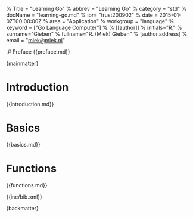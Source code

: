 % Title = "Learning Go"
% abbrev = "Learning Go"
% category = "std"
% docName = "learning-go.md"
% ipr= "trust200902"
% date = 2015-01-07T00:00:00Z
% area = "Application"
% workgroup = "language"
% keyword = ["Go Language Computer"]
%
% [[author]]
% initials="R."
% surname="Gieben"
% fullname="R. (Miek) Gieben"
%   [author.address]
%   email = "miek@miek.nl"

.# Preface
{{preface.md}}

{mainmatter}

# Introduction
{{introduction.md}}

# Basics
{{basics.md}}

# Functions
{{functions.md}}

{{inc/bib.xml}}

{backmatter}
